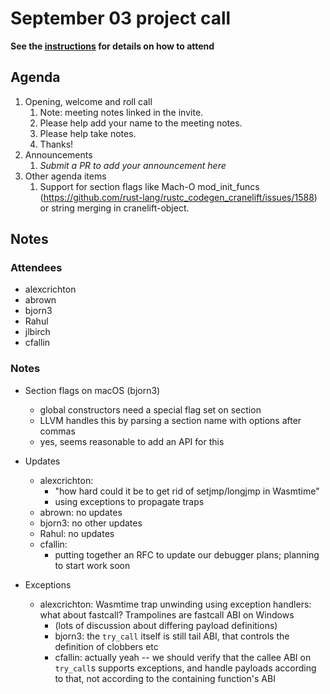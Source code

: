 # September 03 project call

**See the [instructions](../README.md) for details on how to attend**

## Agenda
1. Opening, welcome and roll call
    1. Note: meeting notes linked in the invite.
    1. Please help add your name to the meeting notes.
    1. Please help take notes.
    1. Thanks!
1. Announcements
    1. _Submit a PR to add your announcement here_
1. Other agenda items
    1. Support for section flags like Mach-O mod_init_funcs (https://github.com/rust-lang/rustc_codegen_cranelift/issues/1588) or string merging in cranelift-object.

## Notes

### Attendees

- alexcrichton
- abrown
- bjorn3
- Rahul
- jlbirch
- cfallin

### Notes

- Section flags on macOS (bjorn3)
  - global constructors need a special flag set on section
  - LLVM handles this by parsing a section name with options after commas
  - yes, seems reasonable to add an API for this

- Updates
  - alexcrichton:
    - "how hard could it be to get rid of setjmp/longjmp in Wasmtime"
    - using exceptions to propagate traps
  - abrown: no updates
  - bjorn3: no other updates
  - Rahul: no updates
  - cfallin:
    - putting together an RFC to update our debugger plans; planning to start
      work soon

- Exceptions
  - alexcrichton: Wasmtime trap unwinding using exception handlers: what about
    fastcall? Trampolines are fastcall ABI on Windows
    - (lots of discussion about differing payload definitions)
    - bjorn3: the `try_call` itself is still tail ABI, that controls the
      definition of clobbers etc
    - cfallin: actually yeah -- we should verify that the callee ABI on
      `try_call`s supports exceptions, and handle payloads according to that,
      not according to the containing function's ABI
